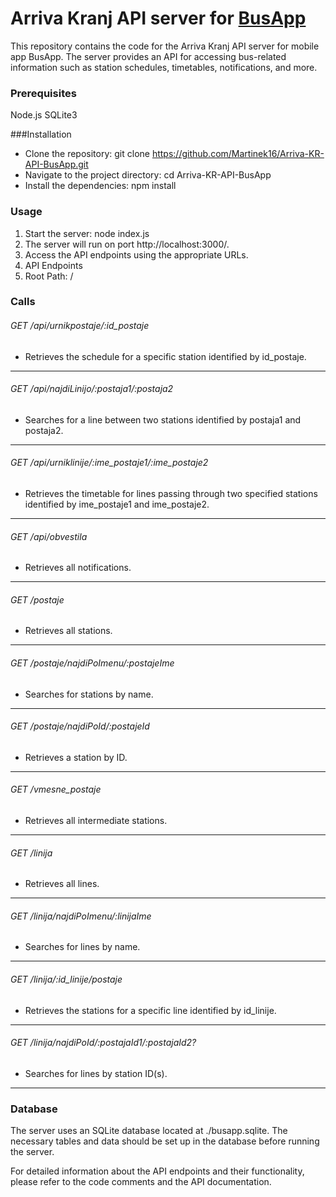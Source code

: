 # Arriva Kranj API server for [BusApp](https://github.com/Martinek16/BusApp "BusApp")
This repository contains the code for the Arriva Kranj API server for mobile app BusApp. The server provides an API for accessing bus-related information such as station schedules, timetables, notifications, and more.

### Prerequisites
Node.js
SQLite3

###Installation
- Clone the repository: git clone https://github.com/Martinek16/Arriva-KR-API-BusApp.git
- Navigate to the project directory: cd Arriva-KR-API-BusApp
- Install the dependencies: npm install

### Usage
1. Start the server: node index.js
2. The server will run on port http://localhost:3000/.
3. Access the API endpoints using the appropriate URLs.
4. API Endpoints
5. Root Path: /


### Calls
######  GET /api/urnikpostaje/:id_postaje

- Retrieves the schedule for a specific station identified by id_postaje.

------------
###### GET /api/najdiLinijo/:postaja1/:postaja2

  - Searches for a line between two stations identified by postaja1 and postaja2.
  
------------

###### GET /api/urniklinije/:ime_postaje1/:ime_postaje2

- Retrieves the timetable for lines passing through two specified stations identified by ime_postaje1 and ime_postaje2.

------------

###### GET /api/obvestila

-   Retrieves all notifications.

------------
###### GET /postaje

- Retrieves all stations.

------------
###### GET /postaje/najdiPoImenu/:postajeIme

- Searches for stations by name.

------------
###### GET /postaje/najdiPoId/:postajeId

- Retrieves a station by ID.

------------
###### GET /vmesne_postaje

- Retrieves all intermediate stations.

------------
###### GET /linija

- Retrieves all lines.

------------
###### GET /linija/najdiPoImenu/:linijaIme

- Searches for lines by name.

------------
###### GET /linija/:id_linije/postaje

- Retrieves the stations for a specific line identified by id_linije.

------------
###### GET /linija/najdiPoId/:postajaId1/:postajaId2?

- Searches for lines by station ID(s).

------------

### Database
The server uses an SQLite database located at ./busapp.sqlite.
The necessary tables and data should be set up in the database before running the server.

For detailed information about the API endpoints and their functionality, please refer to the code comments and the API documentation.
